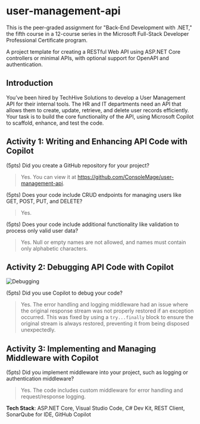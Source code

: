 # user-management-api

This is the peer-graded assignment for "Back-End Development with .NET," the fifth course in a 12-course series in the Microsoft Full-Stack Developer Professional Certificate program.

A project template for creating a RESTful Web API using ASP.NET Core controllers or minimal APIs, with optional support for OpenAPI and authentication.

## Introduction

You’ve been hired by TechHive Solutions to develop a User Management API for their internal tools. The HR and IT departments need an API that allows them to create, update, retrieve, and delete user records efficiently. Your task is to build the core functionality of the API, using Microsoft Copilot to scaffold, enhance, and test the code.

## Activity 1: Writing and Enhancing API Code with Copilot

(5pts) Did you create a GitHub repository for your project?
> Yes. You can view it at https://github.com/ConsoleMage/user-management-api.

(5pts) Does your code include CRUD endpoints for managing users like GET, POST, PUT, and DELETE?
> Yes.

(5pts) Does your code include additional functionality like validation to process only valid user data? 

> Yes. Null or empty names are not allowed, and names must contain only alphabetic characters.

## Activity 2: Debugging API Code with Copilot

![Debugging](https://github.com/user-attachments/assets/adea6c8d-a13a-4321-908d-bdb84e9750f6)

(5pts) Did you use Copilot to debug your code?

> Yes. The error handling and logging middleware had an issue where the original response stream was not properly restored if an exception occurred. This was fixed by using a `try...finally` block to ensure the original stream is always restored, preventing it from being disposed unexpectedly.

## Activity 3: Implementing and Managing Middleware with Copilot

(5pts) Did you implement middleware into your project, such as logging or authentication middleware? 

> Yes. The code includes custom middleware for error handling and request/response logging.

**Tech Stack**: ASP.NET Core, Visual Studio Code, C# Dev Kit, REST Client, SonarQube for IDE, GitHub Copilot
